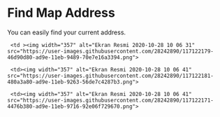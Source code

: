 # Find Map Address
 You can easily find your current address.
 <table>
   <tr>
    
     <td ><img width="357" alt="Ekran Resmi 2020-10-28 10 06 31" src="https://user-images.githubusercontent.com/28242890/117122179-46d90d80-ad9e-11eb-9489-70e7e16a3394.png">

 </td>
   
     
     <td><img width="357" alt="Ekran Resmi 2020-10-28 10 06 41" src="https://user-images.githubusercontent.com/28242890/117122181-480a3a80-ad9e-11eb-9263-56de7c4287b3.png">
 </td>
 
     <td><img width="357" alt="Ekran Resmi 2020-10-28 10 06 41" src="https://user-images.githubusercontent.com/28242890/117122171-4476b380-ad9e-11eb-9716-92e06f729670.png">
 </td>
   </tr>
